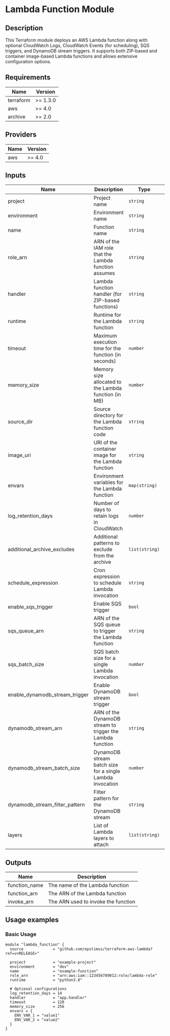 # Lambda Function Module

## Description

This Terraform module deploys an AWS Lambda function along with optional CloudWatch Logs, CloudWatch Events (for scheduling), SQS triggers, and DynamoDB stream triggers. It supports both ZIP-based and container image-based Lambda functions and allows extensive configuration options.

## Requirements

| Name      | Version  |
|-----------|----------|
| terraform | >= 1.3.0 |
| aws       | >= 4.0   |
| archive   | >= 2.0   |

## Providers

| Name | Version |
|------|---------|
| aws  | >= 4.0  |

## Inputs

| Name                             | Description                                        | Type          | Default                                     | Required |
|----------------------------------|----------------------------------------------------|---------------|---------------------------------------------|:--------:|
| project                          | Project name                                       | `string`      | `-`                                         | yes      |
| environment                      | Environment name                                   | `string`      | `-`                                         | yes      |
| name                             | Function name                                      | `string`      | `-`                                         | yes      |
| role_arn                         | ARN of the IAM role that the Lambda function assumes | `string`      | `-`                                         | yes      |
| handler                          | Lambda function handler (for ZIP-based functions)  | `string`      | `"lambda_function.lambda_handler"`          | no       |
| runtime                          | Runtime for the Lambda function                    | `string`      | `-`                                         | yes      |
| timeout                          | Maximum execution time for the function (in seconds) | `number`      | `300`                                       | no       |
| memory_size                      | Memory size allocated to the Lambda function (in MB) | `number`      | `128`                                       | no       |
| source_dir                       | Source directory for the Lambda function code      | `string`      | `null`                                      | no       |
| image_uri                        | URI of the container image for the Lambda function | `string`      | `null`                                      | no       |
| envars                           | Environment variables for the Lambda function      | `map(string)` | `{}`                                        | no       |
| log_retention_days               | Number of days to retain logs in CloudWatch        | `number`      | `180`                                       | no       |
| additional_archive_excludes      | Additional patterns to exclude from the archive    | `list(string)`| `[]`                                        | no       |
| schedule_expression              | Cron expression to schedule Lambda invocation      | `string`      | `null`                                      | no       |
| enable_sqs_trigger               | Enable SQS trigger                                 | `bool`        | `false`                                     | no       |
| sqs_queue_arn                    | ARN of the SQS queue to trigger the Lambda function | `string`      | `null`                                      | no       |
| sqs_batch_size                   | SQS batch size for a single Lambda invocation      | `number`      | `10`                                        | no       |
| enable_dynamodb_stream_trigger   | Enable DynamoDB stream trigger                     | `bool`        | `false`                                     | no       |
| dynamodb_stream_arn              | ARN of the DynamoDB stream to trigger the Lambda function | `string`      | `null`                                      | no       |
| dynamodb_stream_batch_size       | DynamoDB stream batch size for a single Lambda invocation | `number`      | `100`                                       | no       |
| dynamodb_stream_filter_pattern   | Filter pattern for the DynamoDB stream             | `string`      | `null`                                      | no       |
| layers                           | List of Lambda layers to attach                    | `list(string)`| `[]`                                        | no       |

## Outputs

| Name          | Description                        |
|---------------|------------------------------------|
| function_name | The name of the Lambda function    |
| function_arn  | The ARN of the Lambda function     |
| invoke_arn    | The ARN used to invoke the function|

## Usage examples

### Basic Usage

```hcl
module "lambda_function" {
  source             = "github.com/opstimus/terraform-aws-lambda?ref=v<RELEASE>"
  
  project            = "example-project"
  environment        = "dev"
  name               = "example-function"
  role_arn           = "arn:aws:iam::123456789012:role/lambda-role"
  runtime            = "python3.8"

  # Optional configurations
  log_retention_days = 14
  handler            = "app.handler"
  timeout            = 120
  memory_size        = 256
  envars = {
    ENV_VAR_1 = "value1"
    ENV_VAR_2 = "value2"
  }
}
```

